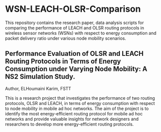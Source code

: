 # WSN-LEACH-OLSR-Comparison
This repository contains the research paper, data analysis scripts for comparing the performance of LEACH and OLSR routing protocols in wireless sensor networks (WSNs) with respect to energy consumption and packet delivery ratio under various node mobility scenarios.

## Performance Evaluation of OLSR and LEACH Routing Protocols in Terms of Energy Consumption under Varying Node Mobility: A NS2 Simulation Study.
Author, ELHoumaini Karim, FSTT

This is a research project that investigates the performance of two routing protocols, OLSR and LEACH, in terms of energy consumption with respect to node mobility in mobile ad hoc networks. The aim of the project is to identify the most energy-efficient routing protocol for mobile ad hoc networks and provide valuable insights for network designers and researchers to develop more energy-efficient routing protocols.


